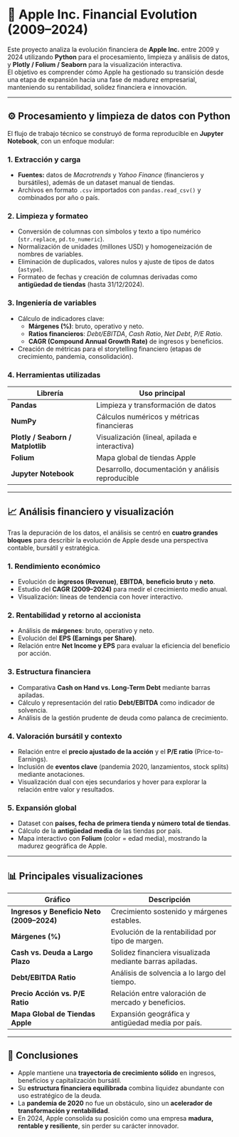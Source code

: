 # 🍏 Apple Inc. Financial Evolution (2009–2024)

Este proyecto analiza la evolución financiera de **Apple Inc.** entre 2009 y 2024 utilizando **Python** para el procesamiento, limpieza y análisis de datos, y **Plotly / Folium / Seaborn** para la visualización interactiva.  
El objetivo es comprender cómo Apple ha gestionado su transición desde una etapa de expansión hacia una fase de madurez empresarial, manteniendo su rentabilidad, solidez financiera e innovación.

---

## ⚙️ Procesamiento y limpieza de datos con Python

El flujo de trabajo técnico se construyó de forma reproducible en **Jupyter Notebook**, con un enfoque modular:

### 1. Extracción y carga
- **Fuentes:** datos de *Macrotrends* y *Yahoo Finance* (financieros y bursátiles), además de un dataset manual de tiendas.  
- Archivos en formato `.csv` importados con `pandas.read_csv()` y combinados por año o país.

### 2. Limpieza y formateo
- Conversión de columnas con símbolos y texto a tipo numérico (`str.replace`, `pd.to_numeric`).
- Normalización de unidades (millones USD) y homogeneización de nombres de variables.
- Eliminación de duplicados, valores nulos y ajuste de tipos de datos (`astype`).
- Formateo de fechas y creación de columnas derivadas como **antigüedad de tiendas** (hasta 31/12/2024).

### 3. Ingeniería de variables
- Cálculo de indicadores clave:
  - **Márgenes (%)**: bruto, operativo y neto.
  - **Ratios financieros**: *Debt/EBITDA*, *Cash Ratio*, *Net Debt*, *P/E Ratio*.  
  - **CAGR (Compound Annual Growth Rate)** de ingresos y beneficios.
- Creación de métricas para el storytelling financiero (etapas de crecimiento, pandemia, consolidación).

### 4. Herramientas utilizadas

| Librería | Uso principal |
|-----------|----------------|
| **Pandas** | Limpieza y transformación de datos |
| **NumPy** | Cálculos numéricos y métricas financieras |
| **Plotly / Seaborn / Matplotlib** | Visualización (lineal, apilada e interactiva) |
| **Folium** | Mapa global de tiendas Apple |
| **Jupyter Notebook** | Desarrollo, documentación y análisis reproducible |

---

## 📈 Análisis financiero y visualización

Tras la depuración de los datos, el análisis se centró en **cuatro grandes bloques** para describir la evolución de Apple desde una perspectiva contable, bursátil y estratégica.

### 1. Rendimiento económico
- Evolución de **ingresos (Revenue)**, **EBITDA**, **beneficio bruto** y **neto**.  
- Estudio del **CAGR (2009–2024)** para medir el crecimiento medio anual.  
- Visualización: líneas de tendencia con hover interactivo.

### 2. Rentabilidad y retorno al accionista
- Análisis de **márgenes**: bruto, operativo y neto.  
- Evolución del **EPS (Earnings per Share)**.  
- Relación entre **Net Income y EPS** para evaluar la eficiencia del beneficio por acción.

### 3. Estructura financiera
- Comparativa **Cash on Hand vs. Long-Term Debt** mediante barras apiladas.  
- Cálculo y representación del ratio **Debt/EBITDA** como indicador de solvencia.  
- Análisis de la gestión prudente de deuda como palanca de crecimiento.

### 4. Valoración bursátil y contexto
- Relación entre el **precio ajustado de la acción** y el **P/E ratio** (Price-to-Earnings).  
- Inclusión de **eventos clave** (pandemia 2020, lanzamientos, stock splits) mediante anotaciones.  
- Visualización dual con ejes secundarios y hover para explorar la relación entre valor y resultados.

### 5. Expansión global
- Dataset con **países, fecha de primera tienda y número total de tiendas**.  
- Cálculo de la **antigüedad media** de las tiendas por país.  
- Mapa interactivo con **Folium** (color = edad media), mostrando la madurez geográfica de Apple.

---

## 📊 Principales visualizaciones

| Gráfico | Descripción |
|----------|-------------|
| **Ingresos y Beneficio Neto (2009–2024)** | Crecimiento sostenido y márgenes estables. |
| **Márgenes (%)** | Evolución de la rentabilidad por tipo de margen. |
| **Cash vs. Deuda a Largo Plazo** | Solidez financiera visualizada mediante barras apiladas. |
| **Debt/EBITDA Ratio** | Análisis de solvencia a lo largo del tiempo. |
| **Precio Acción vs. P/E Ratio** | Relación entre valoración de mercado y beneficios. |
| **Mapa Global de Tiendas Apple** | Expansión geográfica y antigüedad media por país. |

---

## 🧠 Conclusiones

- Apple mantiene una **trayectoria de crecimiento sólido** en ingresos, beneficios y capitalización bursátil.  
- Su **estructura financiera equilibrada** combina liquidez abundante con uso estratégico de la deuda.  
- La **pandemia de 2020** no fue un obstáculo, sino un **acelerador de transformación y rentabilidad**.  
- En 2024, Apple consolida su posición como una empresa **madura, rentable y resiliente**, sin perder su carácter innovador.
